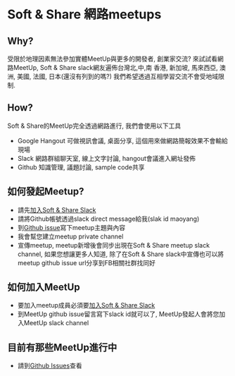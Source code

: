 # Soft & Share 網路meetups

## Why?

受限於地理因素無法參加實體MeetUp與更多的開發者, 創業家交流? 來試試看網路MeetUp, Soft & Share slack網友遍佈台灣北,中,南
香港, 新加坡, 馬來西亞, 澳洲, 美國, 法國, 日本(還沒有列到的嗎?) 我們希望透過互相學習交流不會受地域限制. 

## How?

Soft & Share的MeetUp完全透過網路進行, 我們會使用以下工具
- Google Hangout 可做視訊會議, 桌面分享, 這個用來做網路簡報效果不會輸給現場
- Slack 網路群組聊天室, 線上文字討論, hangout會議進入網址發佈
- Github 知識管理, 議題討論, sample code共享

## 如何發起Meetup? 

- 請先[加入Soft & Share Slack](https://softnshare.wordpress.com/slack/)
- 請將Github帳號透過slack direct message給我(slak id maoyang)
- 到[Github issue](https://github.com/softnshare/meetups/issues)寫下meetup主題與內容
- 我會幫您建立meetup private channel
- 宣傳meetup, meetup新增後會同步出現在Soft & Share meetup slack channel, 如果您想讓更多人知道, 除了在Soft & Share slack中宣傳也可以將meetup github issue url分享到FB相關社群找同好

## 如何加入MeetUp 
- 要加入meetup成員必須要[加入Soft & Share Slack](https://softnshare.wordpress.com/slack/)
- 到MeetUp github issue留言寫下slack id就可以了, MeetUp發起人會將您加入MeetUp slack channel

## 目前有那些MeetUp進行中
- 請到[Github Issues](https://github.com/softnshare/meetups/issues)查看
